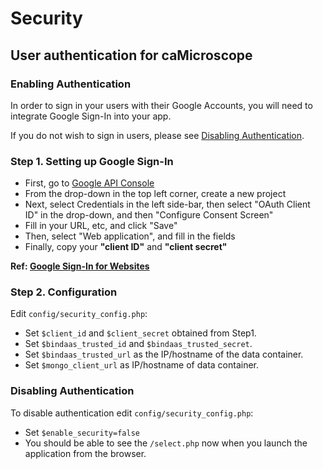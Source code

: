 # Security
## User authentication for caMicroscope 

### Enabling Authentication
In order to sign in your users with their Google Accounts, you will need to integrate Google Sign-In into your app.

If you do not wish to sign in users, please see [Disabling Authentication](https://github.com/camicroscope/Security/blob/release/README.md#disabling-authentication).

### Step 1. Setting up Google Sign-In

* First, go to [Google API Console](https://console.developers.google.com/project/_/apiui/apis/library)
* From the drop-down in the top left corner, create a new project
* Next, select Credentials in the left side-bar, then select "OAuth Client ID" in the drop-down, and then "Configure Consent Screen"
* Fill in your URL, etc, and click "Save"
* Then, select "Web application", and fill in the fields
* Finally, copy your **"client ID"** and **"client secret"**


**Ref: [Google Sign-In for Websites](https://developers.google.com/identity/sign-in/web/devconsole-project)**

### Step 2. Configuration

Edit `config/security_config.php`:

* Set `$client_id` and `$client_secret` obtained from Step1.
* Set `$bindaas_trusted_id` and `$bindaas_trusted_secret`.
* Set `$bindaas_trusted_url` as the IP/hostname of the data container.
* Set `$mongo_client_url` as IP/hostname of data container.  


### Disabling Authentication

To disable authentication edit `config/security_config.php`:

* Set `$enable_security=false`
* You should be able to see the `/select.php` now when you launch the application from the browser.

